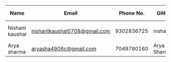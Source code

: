 | Name            | Email              | Phone No.    | GitHub ID      | LinkedIn            | Review on Session       |
|-----------------|--------------------|--------------|----------------|---------------------|-------------------------|
| Nishant kaushal        | nishantkaushal0708@gmail.com |9302836725  | nishant0708       | https://www.linkedin.com/in/nishant-kaushal-12b25a267/ | Informative and engaging! |
| Arya sharma        | aryasha4906c@gmail.com |7049780160  | Arya Sharma      | www.linkedin.com/in/arya-sharma-1963b030a | Amazing ! |